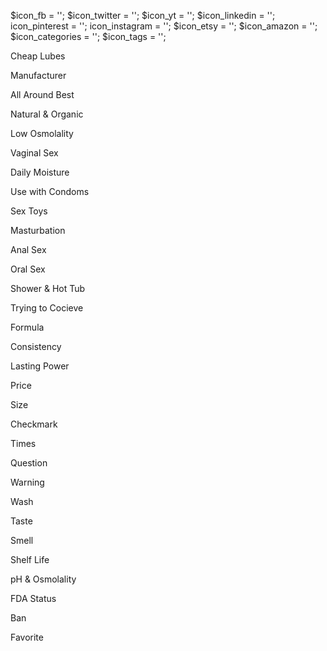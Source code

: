 $icon_fb = '<i class="fab fa-facebook-f"></i>';
$icon_twitter = '<i class="fab fa-twitter"></i>';
$icon_yt = '<i class="fab fa-youtube"></i>';
$icon_linkedin = '<i class="fab fa-linkedin-in"></i>';
icon_pinterest = '<i class="fab fa-pinterest-p"></i>';
icon_instagram = '<i class="fab fa-instagram"></i>';
$icon_etsy = '<i class="fab fa-etsy"></i>';
$icon_amazon = '<i class="fab fa-amazon"></i>';
$icon_categories = '<i class="fas fa-th-large"></i>';
$icon_tags = '<i class="fas fa-hashtag"></i>';



Cheap Lubes

Manufacturer

All Around Best

Natural & Organic

Low Osmolality

Vaginal Sex

Daily Moisture

Use with Condoms

Sex Toys

Masturbation

Anal Sex

Oral Sex

Shower & Hot Tub

Trying to Cocieve

Formula

Consistency

Lasting Power

Price

Size

Checkmark

Times

Question

Warning

Wash

Taste

Smell

Shelf Life

pH & Osmolality

FDA Status


Ban


Favorite


